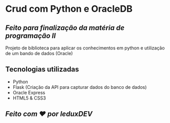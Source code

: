# Crud com Python e OracleDB
## _Feito para finalização da matéria de programação II_

Projeto de biblioteca para aplicar os conhecimentos em python e utilização de um bando de dados (Oracle)

## Tecnologias utilizadas

- Python
- Flask (Criação da API para capturar dados do banco de dados)
- Oracle Express
- HTML5 & CSS3

## _Feito com ❤️ por leduxDEV_